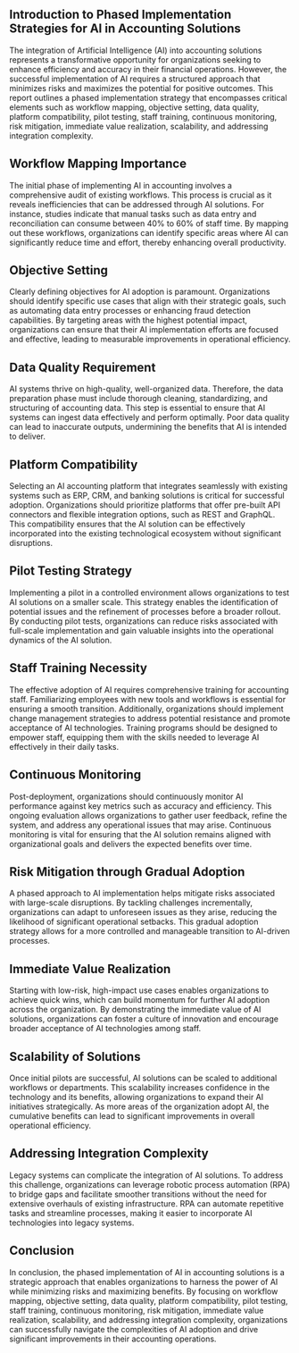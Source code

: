 ## Introduction to Phased Implementation Strategies for AI in Accounting Solutions
The integration of Artificial Intelligence (AI) into accounting solutions represents a transformative opportunity for organizations seeking to enhance efficiency and accuracy in their financial operations. However, the successful implementation of AI requires a structured approach that minimizes risks and maximizes the potential for positive outcomes. This report outlines a phased implementation strategy that encompasses critical elements such as workflow mapping, objective setting, data quality, platform compatibility, pilot testing, staff training, continuous monitoring, risk mitigation, immediate value realization, scalability, and addressing integration complexity.

## Workflow Mapping Importance
The initial phase of implementing AI in accounting involves a comprehensive audit of existing workflows. This process is crucial as it reveals inefficiencies that can be addressed through AI solutions. For instance, studies indicate that manual tasks such as data entry and reconciliation can consume between 40% to 60% of staff time. By mapping out these workflows, organizations can identify specific areas where AI can significantly reduce time and effort, thereby enhancing overall productivity.

## Objective Setting
Clearly defining objectives for AI adoption is paramount. Organizations should identify specific use cases that align with their strategic goals, such as automating data entry processes or enhancing fraud detection capabilities. By targeting areas with the highest potential impact, organizations can ensure that their AI implementation efforts are focused and effective, leading to measurable improvements in operational efficiency.

## Data Quality Requirement
AI systems thrive on high-quality, well-organized data. Therefore, the data preparation phase must include thorough cleaning, standardizing, and structuring of accounting data. This step is essential to ensure that AI systems can ingest data effectively and perform optimally. Poor data quality can lead to inaccurate outputs, undermining the benefits that AI is intended to deliver.

## Platform Compatibility
Selecting an AI accounting platform that integrates seamlessly with existing systems such as ERP, CRM, and banking solutions is critical for successful adoption. Organizations should prioritize platforms that offer pre-built API connectors and flexible integration options, such as REST and GraphQL. This compatibility ensures that the AI solution can be effectively incorporated into the existing technological ecosystem without significant disruptions.

## Pilot Testing Strategy
Implementing a pilot in a controlled environment allows organizations to test AI solutions on a smaller scale. This strategy enables the identification of potential issues and the refinement of processes before a broader rollout. By conducting pilot tests, organizations can reduce risks associated with full-scale implementation and gain valuable insights into the operational dynamics of the AI solution.

## Staff Training Necessity
The effective adoption of AI requires comprehensive training for accounting staff. Familiarizing employees with new tools and workflows is essential for ensuring a smooth transition. Additionally, organizations should implement change management strategies to address potential resistance and promote acceptance of AI technologies. Training programs should be designed to empower staff, equipping them with the skills needed to leverage AI effectively in their daily tasks.

## Continuous Monitoring
Post-deployment, organizations should continuously monitor AI performance against key metrics such as accuracy and efficiency. This ongoing evaluation allows organizations to gather user feedback, refine the system, and address any operational issues that may arise. Continuous monitoring is vital for ensuring that the AI solution remains aligned with organizational goals and delivers the expected benefits over time.

## Risk Mitigation through Gradual Adoption
A phased approach to AI implementation helps mitigate risks associated with large-scale disruptions. By tackling challenges incrementally, organizations can adapt to unforeseen issues as they arise, reducing the likelihood of significant operational setbacks. This gradual adoption strategy allows for a more controlled and manageable transition to AI-driven processes.

## Immediate Value Realization
Starting with low-risk, high-impact use cases enables organizations to achieve quick wins, which can build momentum for further AI adoption across the organization. By demonstrating the immediate value of AI solutions, organizations can foster a culture of innovation and encourage broader acceptance of AI technologies among staff.

## Scalability of Solutions
Once initial pilots are successful, AI solutions can be scaled to additional workflows or departments. This scalability increases confidence in the technology and its benefits, allowing organizations to expand their AI initiatives strategically. As more areas of the organization adopt AI, the cumulative benefits can lead to significant improvements in overall operational efficiency.

## Addressing Integration Complexity
Legacy systems can complicate the integration of AI solutions. To address this challenge, organizations can leverage robotic process automation (RPA) to bridge gaps and facilitate smoother transitions without the need for extensive overhauls of existing infrastructure. RPA can automate repetitive tasks and streamline processes, making it easier to incorporate AI technologies into legacy systems.

## Conclusion
In conclusion, the phased implementation of AI in accounting solutions is a strategic approach that enables organizations to harness the power of AI while minimizing risks and maximizing benefits. By focusing on workflow mapping, objective setting, data quality, platform compatibility, pilot testing, staff training, continuous monitoring, risk mitigation, immediate value realization, scalability, and addressing integration complexity, organizations can successfully navigate the complexities of AI adoption and drive significant improvements in their accounting operations.